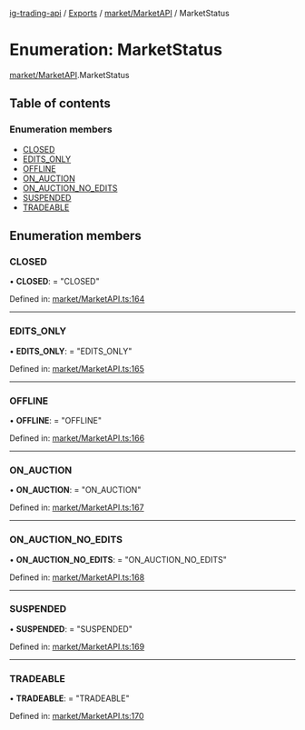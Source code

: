 [ig-trading-api](../README.md) / [Exports](../modules.md) / [market/MarketAPI](../modules/market_marketapi.md) / MarketStatus

# Enumeration: MarketStatus

[market/MarketAPI](../modules/market_marketapi.md).MarketStatus

## Table of contents

### Enumeration members

- [CLOSED](market_marketapi.marketstatus.md#closed)
- [EDITS_ONLY](market_marketapi.marketstatus.md#edits_only)
- [OFFLINE](market_marketapi.marketstatus.md#offline)
- [ON_AUCTION](market_marketapi.marketstatus.md#on_auction)
- [ON_AUCTION_NO_EDITS](market_marketapi.marketstatus.md#on_auction_no_edits)
- [SUSPENDED](market_marketapi.marketstatus.md#suspended)
- [TRADEABLE](market_marketapi.marketstatus.md#tradeable)

## Enumeration members

### CLOSED

• **CLOSED**: = "CLOSED"

Defined in: [market/MarketAPI.ts:164](https://github.com/bennycode/ig-trading-api/blob/bea509e/src/market/MarketAPI.ts#L164)

---

### EDITS_ONLY

• **EDITS_ONLY**: = "EDITS_ONLY"

Defined in: [market/MarketAPI.ts:165](https://github.com/bennycode/ig-trading-api/blob/bea509e/src/market/MarketAPI.ts#L165)

---

### OFFLINE

• **OFFLINE**: = "OFFLINE"

Defined in: [market/MarketAPI.ts:166](https://github.com/bennycode/ig-trading-api/blob/bea509e/src/market/MarketAPI.ts#L166)

---

### ON_AUCTION

• **ON_AUCTION**: = "ON_AUCTION"

Defined in: [market/MarketAPI.ts:167](https://github.com/bennycode/ig-trading-api/blob/bea509e/src/market/MarketAPI.ts#L167)

---

### ON_AUCTION_NO_EDITS

• **ON_AUCTION_NO_EDITS**: = "ON_AUCTION_NO_EDITS"

Defined in: [market/MarketAPI.ts:168](https://github.com/bennycode/ig-trading-api/blob/bea509e/src/market/MarketAPI.ts#L168)

---

### SUSPENDED

• **SUSPENDED**: = "SUSPENDED"

Defined in: [market/MarketAPI.ts:169](https://github.com/bennycode/ig-trading-api/blob/bea509e/src/market/MarketAPI.ts#L169)

---

### TRADEABLE

• **TRADEABLE**: = "TRADEABLE"

Defined in: [market/MarketAPI.ts:170](https://github.com/bennycode/ig-trading-api/blob/bea509e/src/market/MarketAPI.ts#L170)
